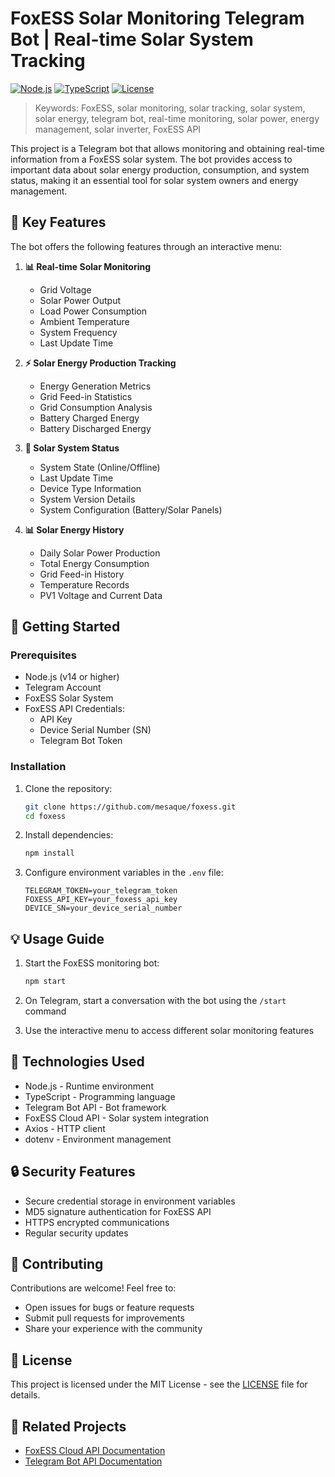 # FoxESS Solar Monitoring Telegram Bot | Real-time Solar System Tracking

[![Node.js](https://img.shields.io/badge/Node.js-v14+-green.svg)](https://nodejs.org/)
[![TypeScript](https://img.shields.io/badge/TypeScript-v4+-blue.svg)](https://www.typescriptlang.org/)
[![License](https://img.shields.io/badge/License-MIT-yellow.svg)](LICENSE)

> Keywords: FoxESS, solar monitoring, solar tracking, solar system, solar energy, telegram bot, real-time monitoring, solar power, energy management, solar inverter, FoxESS API

This project is a Telegram bot that allows monitoring and obtaining real-time information from a FoxESS solar system. The bot provides access to important data about solar energy production, consumption, and system status, making it an essential tool for solar system owners and energy management.

## 🌟 Key Features

The bot offers the following features through an interactive menu:

1. **📊 Real-time Solar Monitoring**
   - Grid Voltage
   - Solar Power Output
   - Load Power Consumption
   - Ambient Temperature
   - System Frequency
   - Last Update Time

2. **⚡ Solar Energy Production Tracking**
   - Energy Generation Metrics
   - Grid Feed-in Statistics
   - Grid Consumption Analysis
   - Battery Charged Energy
   - Battery Discharged Energy

3. **🔄 Solar System Status**
   - System State (Online/Offline)
   - Last Update Time
   - Device Type Information
   - System Version Details
   - System Configuration (Battery/Solar Panels)

4. **📊 Solar Energy History**
   - Daily Solar Power Production
   - Total Energy Consumption
   - Grid Feed-in History
   - Temperature Records
   - PV1 Voltage and Current Data

## 🚀 Getting Started

### Prerequisites

- Node.js (v14 or higher)
- Telegram Account
- FoxESS Solar System
- FoxESS API Credentials:
  - API Key
  - Device Serial Number (SN)
  - Telegram Bot Token

### Installation

1. Clone the repository:
   ```bash
   git clone https://github.com/mesaque/foxess.git
   cd foxess
   ```

2. Install dependencies:
   ```bash
   npm install
   ```

3. Configure environment variables in the `.env` file:
   ```
   TELEGRAM_TOKEN=your_telegram_token
   FOXESS_API_KEY=your_foxess_api_key
   DEVICE_SN=your_device_serial_number
   ```

## 💡 Usage Guide

1. Start the FoxESS monitoring bot:
   ```bash
   npm start
   ```

2. On Telegram, start a conversation with the bot using the `/start` command

3. Use the interactive menu to access different solar monitoring features

## 🔧 Technologies Used

- Node.js - Runtime environment
- TypeScript - Programming language
- Telegram Bot API - Bot framework
- FoxESS Cloud API - Solar system integration
- Axios - HTTP client
- dotenv - Environment management

## 🔒 Security Features

- Secure credential storage in environment variables
- MD5 signature authentication for FoxESS API
- HTTPS encrypted communications
- Regular security updates

## 🤝 Contributing

Contributions are welcome! Feel free to:
- Open issues for bugs or feature requests
- Submit pull requests for improvements
- Share your experience with the community

## 📝 License

This project is licensed under the MIT License - see the [LICENSE](LICENSE) file for details.

## 🔗 Related Projects

- [FoxESS Cloud API Documentation](https://portal.foxesscloud.us:30004/public/i18n/en/OpenApiDocument.html)
- [Telegram Bot API Documentation](https://core.telegram.org/bots/api)
